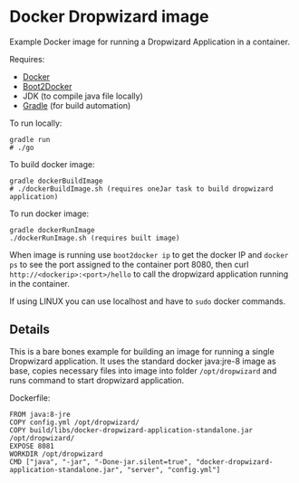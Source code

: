 # Docker Dropwizard image

Example Docker image for running a Dropwizard Application in a container.

Requires:
* [Docker](https://www.docker.com/)
* [Boot2Docker](http://boot2docker.io/)
* JDK (to compile java file locally)
* [Gradle](https://gradle.org/) (for build automation)

To run locally:

```
gradle run
# ./go
```

To build docker image:

```
gradle dockerBuildImage
# ./dockerBuildImage.sh (requires oneJar task to build dropwizard application)
```

To run docker image:

```
gradle dockerRunImage
./dockerRunImage.sh (requires built image)
```

When image is running use `boot2docker ip` to get the docker IP and `docker ps` to see the port assigned to the container port 8080, then curl `http://<dockerip>:<port>/hello` to call the dropwizard application running in the container.

If using LINUX you can use localhost and have to `sudo` docker commands.

## Details

This is a bare bones example for building an image for running a single Dropwizard application. It uses the standard docker java:jre-8 image as base, copies necessary files into image into folder `/opt/dropwizard` and runs command to start dropwizard application.

Dockerfile:

```
FROM java:8-jre
COPY config.yml /opt/dropwizard/
COPY build/libs/docker-dropwizard-application-standalone.jar /opt/dropwizard/
EXPOSE 8081
WORKDIR /opt/dropwizard
CMD ["java", "-jar", "-Done-jar.silent=true", "docker-dropwizard-application-standalone.jar", "server", "config.yml"]
```